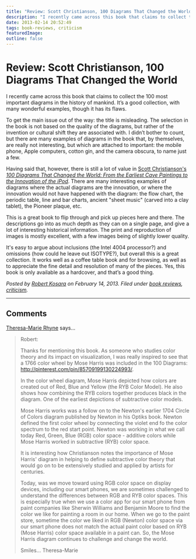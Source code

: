 ```yaml
---
title: "Review: Scott Christianson, 100 Diagrams That Changed the World"
description: "I recently came across this book that claims to collect the 100 most important diagrams in the history of mankind. It’s a good collection, with many wonderful examples, though it has its flaws."
date: 2013-02-14 20:52:49
tags: book-reviews, criticism
featuredImage: 
outline: false
---
```


# Review: Scott Christianson, 100 Diagrams That Changed the World

I recently came across this book that claims to collect the 100 most important diagrams in the history of mankind. It’s a good collection, with many wonderful examples, though it has its flaws.

To get the main issue out of the way: the title is misleading. The selection in the book is not based on the quality of the diagrams, but rather of the invention or cultural shift they are associated with. I didn’t bother to count, but there are many examples of diagrams in the book that, by themselves, are really not interesting, but which are attached to important: the mobile phone, Apple computers, cotton gin, and the camera obscura, to name just a few.

Having said that, however, there is still a lot of value in <a href="http://www.amazon.com/gp/product/0452298776">Scott Christianson's <em>100 Diagrams That Changed the World: From the Earliest Cave Paintings to the Innovation of the iPod</em></a>. There are many interesting examples of diagrams where the actual diagrams are the innovation, or where the innovation would not have happened with the diagram: the flow chart, the periodic table, line and bar charts, ancient "sheet music" (carved into a clay tablet), the Pioneer plaque, etc.

This is a great book to flip through and pick up pieces here and there. The descriptions go into as much depth as they can on a single page, and give a lot of interesting historical information. The print and reproduction of images is mostly excellent, with a few images being of slightly lower quality.

It's easy to argue about inclusions (the Intel 4004 processor?) and omissions (how could he leave out ISOTYPE?), but overall this is a great collection. It works well as a coffee table book and for browsing, as well as to appreciate the fine detail and resolution of many of the pieces. Yes, this book is only available as a hardcover, and that’s a good thing.


_Posted by <a href="/about">Robert Kosara</a> on February 14, 2013. Filed under [book reviews](/tag/book-reviews), [criticism](/section/criticism)._


<aside class="comments">

---
## Comments

<a href="http://theresamarierhyne.com/Theresa-Marie_Rhynes_Viewpoint/Blog/Blog.html" rel="nofollow noopener" target="_blank">Theresa-Marie Rhyne</a> says…
>	Robert:
>	
>	Thanks for mentioning this book.  As someone who studies color theory and its impact on visualization, I was really inspired to see that a 1766 color wheel by Mose Harris was included in the 100 Diagrams: http://pinterest.com/pin/85709199130224993/.
>	
>	In the color wheel diagram, Mose Harris depicted how colors are created out of Red, Blue and Yellow (the RYB Color Model).  He also shows how combining the RYB colors together produces black in the diagram.  One of the earliest depictions of subtractive color models.
>	
>	Mose Harris works was a follow on to the Newton's earlier 1704 Circle of Colors diagram published by Newton in his Optiks book.  Newton defined the first color wheel by connecting the violet end fo the color spectrum to the red start point.  Newton was working in what we call today Red, Green, Blue (RGB) color space - additive colors while Mose Harris worked in subtractive (RYB) color space.
>	
>	It is interesting how Christianson notes the importance of Mose Harris' diagram in helping to define subtractive color theory that would go on to be extensively studied and applied by artists for centuries.
>	
>	Today, was we move toward using RGB color space on display devices, including our smart phones, we are sometimes challenged to understand the differences between RGB and RYB color spaces. This is especially true when we use a color app for our smart phone from paint companies like Sherwin Williams and Benjamin Moore to find the color we like for  painting a room in our home. When we go to the paint store, sometime the color we liked in RGB (Newton) color space via our smart phone does not match the actual paint color based on RYB (Mose Harris) color space available in a paint can.  So, the Mose Harris diagram continues to challenge and change the world.
>	
>	Smiles... Theresa-Marie

</aside>

